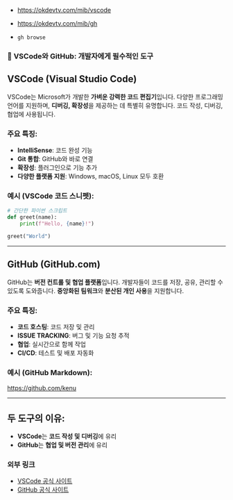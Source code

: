 - https://okdevtv.com/mib/vscode
- https://okdevtv.com/mib/gh

- `gh browse`

### 📝 **VSCode와 GitHub: 개발자에게 필수적인 도구**

## VSCode (Visual Studio Code)

VSCode는 Microsoft가 개발한 **가벼운 강력한 코드 편집기**입니다. 다양한 프로그래밍 언어를 지원하며, **디버깅, 확장성**을 제공하는 데 특별히 유명합니다. 코드 작성, 디버깅, 협업에 사용됩니다.

### 주요 특징:

- **IntelliSense**: 코드 완성 기능
- **Git 통합**: GitHub와 바로 연결
- **확장성**: 플러그인으로 기능 추가
- **다양한 플랫폼 지원**: Windows, macOS, Linux 모두 호환

### 예시 (VSCode 코드 스니펫):

```python
# 간단한 파이썬 스크립트
def greet(name):
    print(f"Hello, {name}!")

greet("World")
```

---
## GitHub (GitHub.com)

GitHub는 **버전 컨트롤 및 협업 플랫폼**입니다. 개발자들이 코드를 저장, 공유, 관리할 수 있도록 도와줍니다. **중앙화된 팀워크**와 **분산된 개인 사용**을 지원합니다.

### 주요 특징:

- **코드 호스팅**: 코드 저장 및 관리
- **ISSUE TRACKING**: 버그 및 기능 요청 추적
- **협업**: 실시간으로 함께 작업
- **CI/CD**: 테스트 및 배포 자동화

### 예시 (GitHub Markdown):

https://github.com/kenu

---

## 두 도구의 이유:

- **VSCode**는 **코드 작성 및 디버깅**에 유리
- **GitHub**는 **협업 및 버전 관리**에 유리

### 외부 링크

- [VSCode 공식 사이트](https://code.visualstudio.com/)
- [GitHub 공식 사이트](https://github.com/)